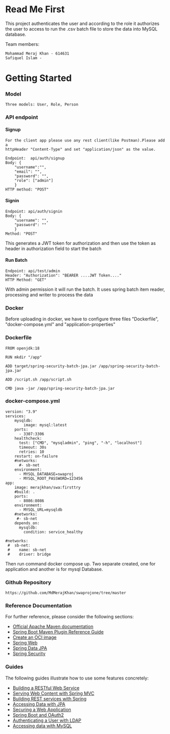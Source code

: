 # Read Me First

This project authenticates the user and according to the role it authorizes the user to access to run the .csv batch file to store the data into MySQL database. 

Team members:

    Mohammad Meraj Khan - 614631
    Safiquel Islam - 

# Getting Started

### Model
    Three models: User, Role, Person

### API endpoint

#### Signup 

    For the client app please use any rest client(like Postman).Please add a 
    httpHeader "Content-Type" and set "application/json" as the value.

    Endpoint:  api/auth/signup
    Body: {
        "username":"",
        "email": "",
        "password": "",
        "role": ["admin"]
        }
    HTTP method: "POST"

#### Signin

    Endpoint: api/auth/signin
    Body: {
        "username": "",
        "password": ""
        }
    Method: "POST"

This generates a JWT token for  authorization and then use the token as header in authorization field to start the batch

#### Run Batch
    
    Endpoint: api/test/admin
    Header: "Authorization": "BEARER ....JWT Token...."
    HTTP Method: "GET"    

With admin permission it will run the batch. It uses spring batch item reader, processing and writer to process the data

### Docker 

Before uploading in docker, we have to configure three files "Dockerfile", "docker-compose.yml" and "application-properties" 

### Dockerfile
    FROM openjdk:18

    RUN mkdir "/app"

    ADD target/spring-security-batch-jpa.jar /app/spring-security-batch-jpa.jar

    ADD /script.sh /app/script.sh

    CMD java -jar /app/spring-security-batch-jpa.jar

### docker-compose.yml

    version: "3.9"
    services:
        mysqldb:
            image: mysql:latest
        ports:
          - 3307:3306
        healthcheck:
          test: ["CMD", "mysqladmin", "ping", "-h", "localhost"]
          timeout: 30s
          retries: 10
        restart: on-failure
        #networks:
          #- sb-net
        environment:
          - MYSQL_DATABASE=swaproj
          - MYSQL_ROOT_PASSWORD=123456
    app:
        image: merajkhan/swa:firsttry
        #build: .
        ports:
          - 8086:8086
        environment:
          - MYSQL_URL=mysqldb
        #networks:
         #- sb-net
        depends_on:
          mysqldb:
            condition: service_healthy

    #networks:
     #  sb-net:
     #    name: sb-net
     #    driver: bridge

Then run command docker compose up. Two separate created, one for application and another is for mysql Database. 

### Github Repository 

    https://github.com/MdMerajKhan/swaprojone/tree/master

### Reference Documentation
For further reference, please consider the following sections:

* [Official Apache Maven documentation](https://maven.apache.org/guides/index.html)
* [Spring Boot Maven Plugin Reference Guide](https://docs.spring.io/spring-boot/docs/2.7.0/maven-plugin/reference/html/)
* [Create an OCI image](https://docs.spring.io/spring-boot/docs/2.7.0/maven-plugin/reference/html/#build-image)
* [Spring Web](https://docs.spring.io/spring-boot/docs/2.7.0/reference/htmlsingle/#boot-features-developing-web-applications)
* [Spring Data JPA](https://docs.spring.io/spring-boot/docs/2.7.0/reference/htmlsingle/#boot-features-jpa-and-spring-data)
* [Spring Security](https://docs.spring.io/spring-boot/docs/2.7.0/reference/htmlsingle/#boot-features-security)

### Guides
The following guides illustrate how to use some features concretely:

* [Building a RESTful Web Service](https://spring.io/guides/gs/rest-service/)
* [Serving Web Content with Spring MVC](https://spring.io/guides/gs/serving-web-content/)
* [Building REST services with Spring](https://spring.io/guides/tutorials/bookmarks/)
* [Accessing Data with JPA](https://spring.io/guides/gs/accessing-data-jpa/)
* [Securing a Web Application](https://spring.io/guides/gs/securing-web/)
* [Spring Boot and OAuth2](https://spring.io/guides/tutorials/spring-boot-oauth2/)
* [Authenticating a User with LDAP](https://spring.io/guides/gs/authenticating-ldap/)
* [Accessing data with MySQL](https://spring.io/guides/gs/accessing-data-mysql/)

